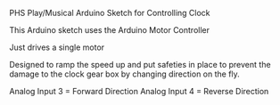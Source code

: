 PHS Play/Musical Arduino Sketch for Controlling Clock

This Arduino sketch uses the Arduino Motor Controller 

Just drives a single motor

Designed to ramp the speed up and put safeties in place to prevent the damage to the clock gear box 
by changing direction on the fly.

Analog Input 3 = Forward Direction
Analog Input 4 = Reverse Direction

